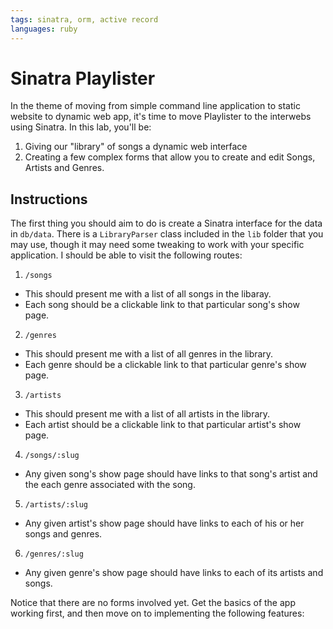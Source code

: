 ```yaml
---
tags: sinatra, orm, active record
languages: ruby
---
```


# Sinatra Playlister

In the theme of moving from simple command line application to static website to dynamic web app, it's time to move Playlister to the interwebs using Sinatra. In this lab, you'll be:

  1. Giving our "library" of songs a dynamic web interface
  2. Creating a few complex forms that allow you to create and edit Songs, Artists and Genres.

## Instructions

The first thing you should aim to do is create a Sinatra interface for the data in `db/data`. There is a `LibraryParser` class included in the `lib` folder that you may use, though it may need some tweaking to work with your specific application. I should be able to visit the following routes:

1. `/songs`
  * This should present me with a list of all songs in the libaray.
  * Each song should be a clickable link to that particular song's show page.
2. `/genres`
  * This should present me with a list of all genres in the library.
  * Each genre should be a clickable link to that particular genre's show page.
3. `/artists`
  * This should present me with a list of all artists in the library.
  * Each artist should be a clickable link to that particular artist's show page.
4. `/songs/:slug`
  * Any given song's show page should have links to that song's artist and the each genre associated with the song.
5. `/artists/:slug`
  * Any given artist's show page should have links to each of his or her songs and genres.
6. `/genres/:slug`
  * Any given genre's show page should have links to each of its artists and songs.

Notice that there are no forms involved yet. Get the basics of the app working first, and then move on to implementing the following features:

